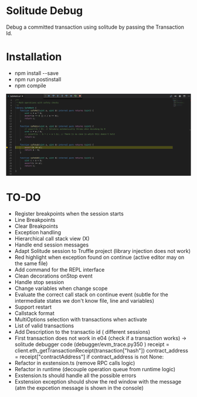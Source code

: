 # Solitude Debug

Debug a committed transaction using solitude by passing the Transaction Id.

# Installation

- npm install --save
- npm run postinstall
- npm compile

![Solitude Debug](images/debug.png)

# TO-DO

- Register breakpoints when the session starts
- Line Breakpoints
- Clear Breakpoints
- Exception handling
- Hierarchical call stack view (X)
- Handle end session messages
- Adapt Solitude session to Truffle project (library injection does not work)
- Red highlight when exception found on continue (active editor may on the same file)
- Add command for the REPL interface
- Clean decorations onStop event
- Handle stop session
- Change variables when change scope
- Evaluate the correct call stack on continue event (subtle for the intermediate states we don't know file, line and variables)
- Support restart
- Callstack format
- MultiOptions selection with transactions when activate
- List of valid transactions
- Add Description to the transactio id ( different sessions)
- First transaction does not work in e04 (check if a transaction works) -> solitude debugger code (debugger/evm_trace.py350 )
                    receipt = client.eth_getTransactionReceipt(transaction["hash"])
                    contract_address = receipt["contractAddress"]
                    if contract_address is not None:
- Refactor in exstension.ts (remove RPC calls logic)
- Refactor in runtime (decouple operation queue from runtime logic)
- Exstension.ts should handle all the possible errors
- Exstension exception  should show the red window with the message (atm the expcetion message is shown in the console)